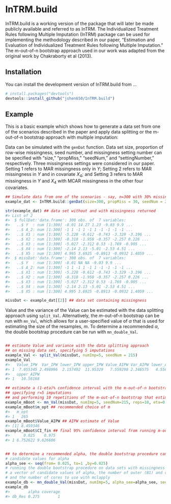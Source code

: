 
<!-- README.md is generated from README.Rmd. Please edit that file -->

# InTRM.build

InTRM.build is a working version of the package that will later be made
publicly available and referred to as InTRM. The Individualized
Treatment Rules following Multiple Imputation (InTRM) package can be
used for implementing the methodology described in our paper,
“Estimation and Evaluation of Individualized Treatment Rules following
Multiple Imputation.” The m-out-of-n bootstrap approach used in our work
was adapted from the original work by Chakraborty et al (2013).

<!-- badges: start -->
<!-- badges: end -->

## Installation

You can install the development version of InTRM.build from …

``` r
# install.packages("devtools")
devtools::install_github("jshen650/InTRM.build")
```

## Example

This is a basic example which shows how to generate a data set from one
of the scenarios described in the paper and apply data splitting or the
m-out-of-n bootstrap approach with multiple imputation:

Data can be simulated with the `genDat` function. Data set size,
proportion of row-wise missingness, seed number, and missingness setting
number can be specified with “size,” “propMiss,” “seedNum,” and
“settingNumber,” respectively. Three missingness settings were
considered in our paper. Setting 1 refers to MAR missingness only in
$Y$; Setting 2 refers to MAR missingness in $Y$ and in covariate $X_4$;
and Setting 3 refers to MAR missingness in $Y$ and $X_4$ with MCAR
missingness in the other four covariates.

``` r
## Simulate data from one of the scenarios - say, n=300 with 30% missingness only in Y (Setting 1)
example_dat <- InTRM.build::genDat(size=300, propMiss = 30, seedNum = 215, settingNumber = 1)

str(example_dat) ## data set without and with missingness returned
#> List of 2
#>  $ fullDat:'data.frame': 300 obs. of  7 variables:
#>   ..$ Y  : num [1:300] -8.01 14.27 1.23 -9.03 9.9 ...
#>   ..$ A_2: num [1:300] -1 1 -1 1 -1 1 -1 -1 -1 -1 ...
#>   ..$ X1 : num [1:300] -5.228 -0.612 -0.743 -3.329 -3.196 ...
#>   ..$ X2 : num [1:300] -0.318 -1.958 -0.357 -2.257 0.226 ...
#>   ..$ X3 : num [1:300] -5.027 -2.312 0.53 -1.769 -0.905 ...
#>   ..$ X4 : num [1:300] -2.14 2.13 -5.01 -2.53 4.51 ...
#>   ..$ X5 : num [1:300] 4.995 3.6925 -0.8913 -0.0932 1.4059 ...
#>  $ missDat:'data.frame': 300 obs. of  7 variables:
#>   ..$ Y  : num [1:300] -8.01 NA NA -9.03 9.9 ...
#>   ..$ A_2: num [1:300] -1 1 -1 1 -1 1 -1 -1 -1 -1 ...
#>   ..$ X1 : num [1:300] -5.228 -0.612 -0.743 -3.329 -3.196 ...
#>   ..$ X2 : num [1:300] -0.318 -1.958 -0.357 -2.257 0.226 ...
#>   ..$ X3 : num [1:300] -5.027 -2.312 0.53 -1.769 -0.905 ...
#>   ..$ X4 : num [1:300] -2.14 2.13 -5.01 -2.53 4.51 ...
#>   ..$ X5 : num [1:300] 4.995 3.6925 -0.8913 -0.0932 1.4059 ...

missDat <- example_dat[[2]] ## data set containing missingness
```

Value and the variance of the Value can be estimated with the data
splitting approach using `split_Val`. Alternatively, the $m$-out-of-$n$
bootstrap can be run with `mn_Val`, which allows for a user-specified
value of $\alpha$ that is used for estimating the size of the resamples,
$m$. To determine a recommended $\alpha$, the double bootstrap procedure
can be run with `mn_double_Val`.

``` r

## estimate Value and variance with the data splitting approach
## on missing data set, specifying 5 imputations
example_Val <- split_Val(missDat, numImp=5, seedNum = 215)
example_Val
#>   Value_IPW  Var_IPW lower_IPW upper_IPW Value_AIPW Var_AIPW lower_AIPW
#> 1  7.055345 2.498996  2.157402  11.95329   7.559298 2.346575   4.556921
#>   upper_AIPW
#> 1   10.56168

## estimate a (1-eta)% confidence interval with the m-out-of-n bootstrap on data set with missingness
## specifying r=5 imputations
## and performing 10 repetitions of the m-out-of-n bootstrap that estimates m with a specified alpha value
example_mBoot <- mn_Val(missDat, numImp=5, seedNum=215, reps=10, eta=0.05, alpha=0.025)
example_mBoot$m_opt ## recommended choice of m
#>   m_opt
#> 1   265
example_mBoot$Value_AIPW ## AIPW estimate of Value
#> [1] 8.459346
example_mBoot$CI_fin ## final 95% confidence interval from running m-out-of-n bootstrap on data sets imputed r=5 times
#>      0.025    0.975
#> 1 6.752622 9.626606


## to determine a recommended alpha, the double bootstrap procedure can be used for obtaining (1-eta)% coverage
# candidate values for alpha
alpha_see <- seq(from= 0.025, to=1 ,by=0.025)
# running the double bootstrap procedure on data sets with missingness by specifying the number of imputations,
# a vector of candidate values of alpha, the number of outer (B1) and conditional (B2) bootstraps to perform,
# and the number of cores to use with mclapply
example_db <- mn_double_Val(missDat, numImp=5, alpha_see=alpha_see, seedNum=215, B1=5, B2=5, eta=0.05, nCores=4 )
example_db
#>        alpha coverage
#> db_Res 0.275        1
```

<!-- NOTE TO JENNY: If you get an error when knitting about not being able to find a function, make sure it is included in NAMESPACE as export(functionName)

<!-- What is special about using `README.Rmd` instead of just `README.md`? You can include R chunks like so: -->
<!-- ```{r cars} -->
<!-- summary(cars) -->
<!-- ``` -->
<!-- You'll still need to render `README.Rmd` regularly, to keep `README.md` up-to-date. `devtools::build_readme()` is handy for this. You could also use GitHub Actions to re-render `README.Rmd` every time you push. An example workflow can be found here: <https://github.com/r-lib/actions/tree/v1/examples>. -->
<!-- You can also embed plots, for example: -->
<!-- ```{r pressure, echo = FALSE} -->
<!-- plot(pressure) -->
<!-- ``` -->
<!-- In that case, don't forget to commit and push the resulting figure files, so they display on GitHub and CRAN. -->
